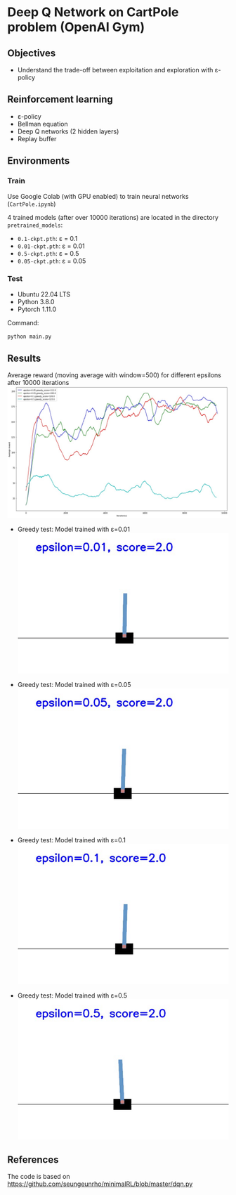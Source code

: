 # Deep Q Network on CartPole problem (OpenAI Gym)

## Objectives

- Understand the trade-off between exploitation and exploration with ε-policy

## Reinforcement learning

- ε-policy
- Bellman equation
- Deep Q networks (2 hidden layers)
- Replay buffer

## Environments

### Train

Use Google Colab (with GPU enabled) to train neural networks (`CartPole.ipynb`)

4 trained models (after over 10000 iterations) are located in the directory `pretrained_models`:

- `0.1-ckpt.pth`: ε = 0.1
- `0.01-ckpt.pth`: ε = 0.01
- `0.5-ckpt.pth`: ε = 0.5
- `0.05-ckpt.pth`: ε = 0.05

### Test

- Ubuntu 22.04 LTS
- Python 3.8.0
- Pytorch 1.11.0

Command:

```bash
python main.py
```

## Results

Average reward (moving average with window=500) for different epsilons after 10000 iterations
![alt text](10000iters.png)

- Greedy test: Model trained with ε=0.01
![alt text](results/0.01-result.gif)

- Greedy test: Model trained with ε=0.05
![alt text](results/0.05-result.gif)

- Greedy test: Model trained with ε=0.1
![alt text](results/0.1-result.gif)

- Greedy test: Model trained with ε=0.5
![alt text](results/0.5-result.gif)

## References

The code is based on https://github.com/seungeunrho/minimalRL/blob/master/dqn.py